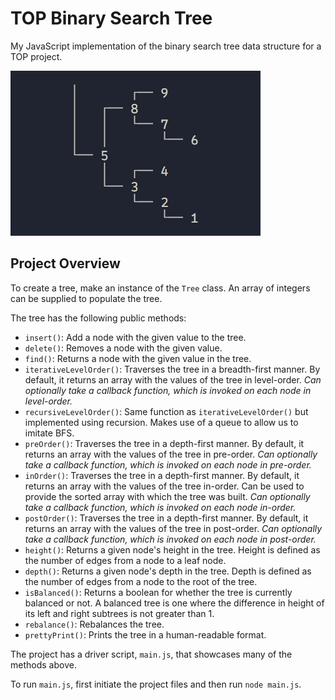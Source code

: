 # TOP Binary Search Tree

My JavaScript implementation of the binary search tree data structure for a TOP project.

![Binary Search Tree](header.png)

## Project Overview

To create a tree, make an instance of the `Tree` class. An array of integers can be supplied to populate the tree.

The tree has the following public methods:

-   `insert()`: Add a node with the given value to the tree.
-   `delete()`: Removes a node with the given value.
-   `find()`: Returns a node with the given value in the tree.
-   `iterativeLevelOrder()`: Traverses the tree in a breadth-first manner. By default, it returns an array with the values of the tree in level-order. _Can optionally take a callback function, which is invoked on each node in level-order._
-   `recursiveLevelOrder()`: Same function as `iterativeLevelOrder()` but implemented using recursion. Makes use of a queue to allow us to imitate BFS.
-   `preOrder()`: Traverses the tree in a depth-first manner. By default, it returns an array with the values of the tree in pre-order. _Can optionally take a callback function, which is invoked on each node in pre-order._
-   `inOrder()`: Traverses the tree in a depth-first manner. By default, it returns an array with the values of the tree in-order. Can be used to provide the sorted array with which the tree was built. _Can optionally take a callback function, which is invoked on each node in-order._
-   `postOrder()`: Traverses the tree in a depth-first manner. By default, it returns an array with the values of the tree in post-order. _Can optionally take a callback function, which is invoked on each node in post-order._
-   `height()`: Returns a given node's height in the tree. Height is defined as the number of edges from a node to a leaf node.
-   `depth()`: Returns a given node's depth in the tree. Depth is defined as the number of edges from a node to the root of the tree.
-   `isBalanced()`: Returns a boolean for whether the tree is currently balanced or not. A balanced tree is one where the difference in height of its left and right subtrees is not greater than 1.
-   `rebalance()`: Rebalances the tree.
-   `prettyPrint()`: Prints the tree in a human-readable format.

The project has a driver script, `main.js`, that showcases many of the methods above.

To run `main.js`, first initiate the project files and then run `node main.js`.
